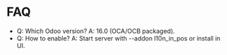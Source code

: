 # FAQ

- Q: Which Odoo version? A: 16.0 (OCA/OCB packaged).
- Q: How to enable? A: Start server with --addon l10n_in_pos or install in UI.
